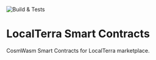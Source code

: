 ![Build & Tests](https://github.com/Local-Terra/localterra-contracts/actions/workflows/rust.yml/badge.svg)

# LocalTerra Smart Contracts 
CosmWasm Smart Contracts for LocalTerra marketplace.
